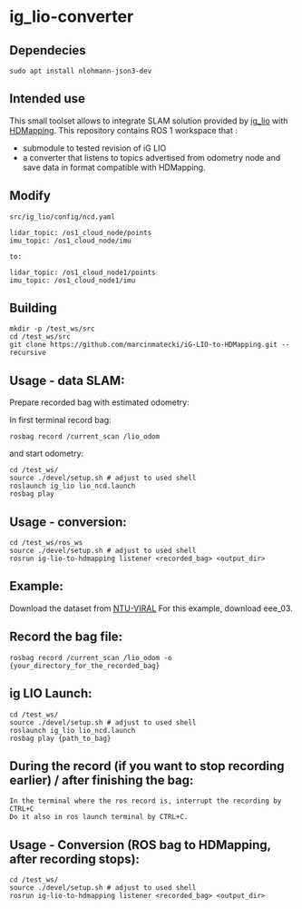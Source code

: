 # ig_lio-converter

## Dependecies
```shell
sudo apt install nlohmann-json3-dev
```

## Intended use 

This small toolset allows to integrate SLAM solution provided by [ig_lio](https://github.com/zijiechenrobotics/ig_lio) with [HDMapping](https://github.com/MapsHD/HDMapping).
This repository contains ROS 1 workspace that :
  - submodule to tested revision of iG LIO
  - a converter that listens to topics advertised from odometry node and save data in format compatible with HDMapping.


## Modify
```shell
src/ig_lio/config/ncd.yaml

lidar_topic: /os1_cloud_node/points
imu_topic: /os1_cloud_node/imu

to:

lidar_topic: /os1_cloud_node1/points
imu_topic: /os1_cloud_node1/imu
```
## Building

```shell
mkdir -p /test_ws/src
cd /test_ws/src
git clone https://github.com/marcinmatecki/iG-LIO-to-HDMapping.git --recursive
```

## Usage - data SLAM:

Prepare recorded bag with estimated odometry:

In first terminal record bag:
```shell
rosbag record /current_scan /lio_odom
```

and start odometry:
```shell 
cd /test_ws/
source ./devel/setup.sh # adjust to used shell
roslaunch ig_lio lio_ncd.launch 
rosbag play
```

## Usage - conversion:

```shell
cd /test_ws/ros_ws
source ./devel/setup.sh # adjust to used shell
rosrun ig-lio-to-hdmapping listener <recorded_bag> <output_dir>
```

## Example:

Download the dataset from [NTU-VIRAL](https://ntu-aris.github.io/ntu_viral_dataset/)
For this example, download eee_03.

## Record the bag file:

```shell
rosbag record /current_scan /lio_odom -o {your_directory_for_the_recorded_bag}
```

## ig LIO Launch:

```shell
cd /test_ws/
source ./devel/setup.sh # adjust to used shell
roslaunch ig_lio lio_ncd.launch
rosbag play {path_to_bag}
```

## During the record (if you want to stop recording earlier) / after finishing the bag:

```shell
In the terminal where the ros record is, interrupt the recording by CTRL+C
Do it also in ros launch terminal by CTRL+C.
```

## Usage - Conversion (ROS bag to HDMapping, after recording stops):

```shell
cd /test_ws/
source ./devel/setup.sh # adjust to used shell
rosrun ig-lio-to-hdmapping listener <recorded_bag> <output_dir>
```
